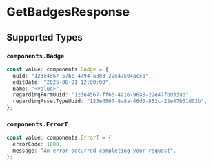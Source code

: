 # GetBadgesResponse


## Supported Types

### `components.Badge`

```typescript
const value: components.Badge = {
  uuid: "123e4567-57bc-4794-a003-22e47504accb",
  editDate: "2025-06-01 12:00:00",
  name: "<value>",
  regardingFormUuid: "123e4567-ff66-4a16-96a8-22e47fbd33ab",
  regardingAssetTypeUuid: "123e4567-8a8a-46d0-852c-22e47b31d03b",
};
```

### `components.ErrorT`

```typescript
const value: components.ErrorT = {
  errorCode: 1000,
  message: "An error occurred completing your request",
};
```

